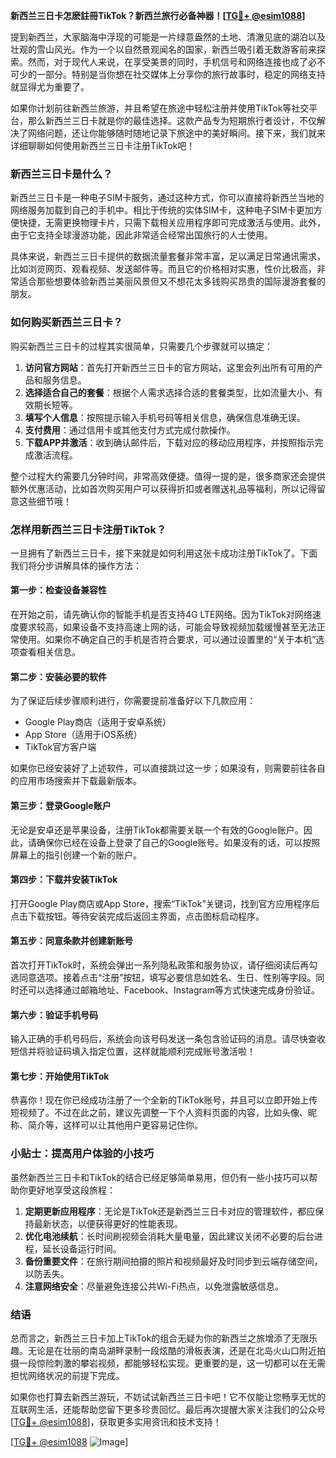 **新西兰三日卡怎麽註冊TikTok？新西兰旅行必备神器！[[TG💪+ @esim1088](https://t.me/s/esim1088)]**

提到新西兰，大家脑海中浮现的可能是一片绿意盎然的土地、清澈见底的湖泊以及壮观的雪山风光。作为一个以自然景观闻名的国家，新西兰吸引着无数游客前来探索。然而，对于现代人来说，在享受美景的同时，手机信号和网络连接也成了必不可少的一部分。特别是当你想在社交媒体上分享你的旅行故事时，稳定的网络支持就显得尤为重要了。

如果你计划前往新西兰旅游，并且希望在旅途中轻松注册并使用TikTok等社交平台，那么新西兰三日卡就是你的最佳选择。这款产品专为短期旅行者设计，不仅解决了网络问题，还让你能够随时随地记录下旅途中的美好瞬间。接下来，我们就来详细聊聊如何使用新西兰三日卡注册TikTok吧！

### 新西兰三日卡是什么？

新西兰三日卡是一种电子SIM卡服务，通过这种方式，你可以直接将新西兰当地的网络服务加载到自己的手机中。相比于传统的实体SIM卡，这种电子SIM卡更加方便快捷，无需更换物理卡片，只需下载相关应用程序即可完成激活与使用。此外，由于它支持全球漫游功能，因此非常适合经常出国旅行的人士使用。

具体来说，新西兰三日卡提供的数据流量套餐非常丰富，足以满足日常通讯需求，比如浏览网页、观看视频、发送邮件等。而且它的价格相对实惠，性价比极高，非常适合那些想要体验新西兰美丽风景但又不想花太多钱购买昂贵的国际漫游套餐的朋友。

### 如何购买新西兰三日卡？

购买新西兰三日卡的过程其实很简单，只需要几个步骤就可以搞定：

1. **访问官方网站**：首先打开新西兰三日卡的官方网站，这里会列出所有可用的产品和服务信息。
2. **选择适合自己的套餐**：根据个人需求选择合适的套餐类型，比如流量大小、有效期长短等。
3. **填写个人信息**：按照提示输入手机号码等相关信息，确保信息准确无误。
4. **支付费用**：通过信用卡或其他支付方式完成付款操作。
5. **下载APP并激活**：收到确认邮件后，下载对应的移动应用程序，并按照指示完成激活流程。

整个过程大约需要几分钟时间，非常高效便捷。值得一提的是，很多商家还会提供额外优惠活动，比如首次购买用户可以获得折扣或者赠送礼品等福利，所以记得留意这些细节哦！

### 怎样用新西兰三日卡注册TikTok？

一旦拥有了新西兰三日卡，接下来就是如何利用这张卡成功注册TikTok了。下面我们将分步讲解具体的操作方法：

#### 第一步：检查设备兼容性
在开始之前，请先确认你的智能手机是否支持4G LTE网络。因为TikTok对网络速度要求较高，如果设备不支持高速上网的话，可能会导致视频加载缓慢甚至无法正常使用。如果你不确定自己的手机是否符合要求，可以通过设置里的“关于本机”选项查看相关信息。

#### 第二步：安装必要的软件
为了保证后续步骤顺利进行，你需要提前准备好以下几款应用：
- Google Play商店（适用于安卓系统）
- App Store（适用于iOS系统）
- TikTok官方客户端

如果你已经安装好了上述软件，可以直接跳过这一步；如果没有，则需要前往各自的应用市场搜索并下载最新版本。

#### 第三步：登录Google账户
无论是安卓还是苹果设备，注册TikTok都需要关联一个有效的Google账户。因此，请确保你已经在设备上登录了自己的Google账号。如果没有的话，可以按照屏幕上的指引创建一个新的账户。

#### 第四步：下载并安装TikTok
打开Google Play商店或App Store，搜索“TikTok”关键词，找到官方应用程序后点击下载按钮。等待安装完成后返回主界面，点击图标启动程序。

#### 第五步：同意条款并创建新账号
首次打开TikTok时，系统会弹出一系列隐私政策和服务协议，请仔细阅读后再勾选同意选项。接着点击“注册”按钮，填写必要信息如姓名、生日、性别等字段。同时还可以选择通过邮箱地址、Facebook、Instagram等方式快速完成身份验证。

#### 第六步：验证手机号码
输入正确的手机号码后，系统会向该号码发送一条包含验证码的消息。请尽快查收短信并将验证码填入指定位置，这样就能顺利完成账号激活啦！

#### 第七步：开始使用TikTok
恭喜你！现在你已经成功注册了一个全新的TikTok账号，并且可以立即开始上传短视频了。不过在此之前，建议先调整一下个人资料页面的内容，比如头像、昵称、简介等，这样可以让其他用户更容易记住你。

### 小贴士：提高用户体验的小技巧

虽然新西兰三日卡和TikTok的结合已经足够简单易用，但仍有一些小技巧可以帮助你更好地享受这段旅程：

1. **定期更新应用程序**：无论是TikTok还是新西兰三日卡对应的管理软件，都应保持最新状态，以便获得更好的性能表现。
2. **优化电池续航**：长时间刷视频会消耗大量电量，因此建议关闭不必要的后台进程，延长设备运行时间。
3. **备份重要文件**：在旅行期间拍摄的照片和视频最好及时同步到云端存储空间，以防丢失。
4. **注意网络安全**：尽量避免连接公共Wi-Fi热点，以免泄露敏感信息。

### 结语

总而言之，新西兰三日卡加上TikTok的组合无疑为你的新西兰之旅增添了无限乐趣。无论是在壮丽的南岛湖畔录制一段炫酷的滑板表演，还是在北岛火山口附近拍摄一段惊险刺激的攀岩视频，都能够轻松实现。更重要的是，这一切都可以在无需担忧网络状况的前提下完成。

如果你也打算去新西兰游玩，不妨试试新西兰三日卡吧！它不仅能让您畅享无忧的互联网生活，还能帮助您留下更多珍贵回忆。最后再次提醒大家关注我们的公众号[[TG💪+ @esim1088](https://t.me/s/esim1088)]，获取更多实用资讯和技术支持！

[[TG💪+ @esim1088](https://t.me/s/esim1088) ![Image](https://i.postimg.cc/4NQfJmqS/Snipaste-2025-05-13-00-14-12.png)]